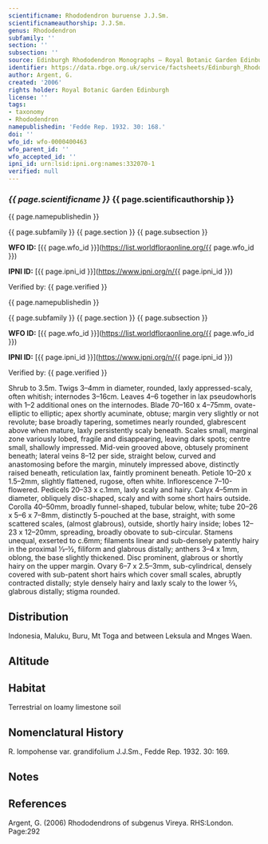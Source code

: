 ```yaml
---
scientificname: Rhododendron buruense J.J.Sm.
scientificnameauthorship: J.J.Sm.
genus: Rhododendron
subfamily: ''
section: ''
subsection: ''
source: Edinburgh Rhododendron Monographs – Royal Botanic Garden Edinburgh
identifier: https://data.rbge.org.uk/service/factsheets/Edinburgh_Rhododendron_Monographs.xhtml
author: Argent, G.
created: '2006'
rights holder: Royal Botanic Garden Edinburgh
license: ''
tags:
- taxonomy
- Rhododendron
namepublishedin: 'Fedde Rep. 1932. 30: 168.'
doi: ''
wfo_id: wfo-0000400463
wfo_parent_id: ''
wfo_accepted_id: ''
ipni_id: urn:lsid:ipni.org:names:332070-1
verified: null
---
```

### _{{ page.scientificname }}_ {{ page.scientificauthorship }}
 {{ page.namepublishedin }}

{{ page.subfamily }} {{ page.section }} {{ page.subsection }}

**WFO ID:** [{{ page.wfo_id }}](https://list.worldfloraonline.org/{{ page.wfo_id }})

**IPNI ID:** [{{ page.ipni_id }}](https://www.ipni.org/n/{{ page.ipni_id }})

Verified by: {{ page.verified }}

 {{ page.namepublishedin }}

{{ page.subfamily }} {{ page.section }} {{ page.subsection }}

**WFO ID:** [{{ page.wfo_id }}](https://list.worldfloraonline.org/{{ page.wfo_id }})

**IPNI ID:** [{{ page.ipni_id }}](https://www.ipni.org/n/{{ page.ipni_id }})

Verified by: {{ page.verified }}



Shrub to 3.5m. Twigs 3–4mm in diameter, rounded, laxly appressed-scaly, often whitish; internodes 3–16cm. Leaves 4–6 together in lax pseudowhorls with 1–2 add­itional ones on the internodes. Blade 70–160 x 4–75mm, ovate-elliptic to elliptic; apex shortly acuminate, obtuse; margin very slightly or not revolute; base broadly tapering, sometimes nearly rounded, glabrescent above when mature, laxly persistently scaly beneath. Scales small, marginal zone variously lobed, fragile and disappearing, leaving dark spots; centre small, shallowly impressed. Mid-vein grooved above, obtusely prominent beneath; lateral veins 8–12 per side, straight below, curved and anastomosing before the margin, minutely impressed above, distinctly raised beneath, reticulation lax, faintly prominent beneath. Petiole 10–20 x 1.5–2mm, slightly flattened, rugose, often white. Inflorescence 7–10-flowered. Pedicels 20–33 x c.1mm, laxly scaly and hairy. Calyx 4–5mm in diameter, obliquely disc-shaped, scaly and with some short hairs outside. Corolla 40–50mm, broadly funnel-shaped, tubular below, white; tube 20–26 x 5–6 x 7–8mm, distinctly 5-pouched at the base, straight, with some scattered scales, (almost glabrous), outside, shortly hairy inside; lobes 12–23 x 12–20mm, spreading, broadly obovate to sub-circular. Stamens unequal, exserted to c.6mm; filaments linear and sub-densely patently hairy in the proximal 1⁄3–½, filiform and glabrous distally; anthers 3–4 x 1mm, oblong, the base slightly thickened. Disc prominent, glabrous or shortly hairy on the upper margin. Ovary 6–7 x 2.5–3mm, sub-cylindrical, densely covered with sub-patent short hairs which cover small scales, abruptly contracted distally; style densely hairy and laxly scaly to the lower 2⁄3, glabrous distally; stigma rounded.

## Distribution
Indonesia, Maluku, Buru, Mt Toga and between Leksula and Mnges Waen.

## Altitude


## Habitat
Terrestrial on loamy limestone soil

## Nomenclatural History
R. lompohense var. grandifolium J.J.Sm., Fedde Rep. 1932. 30: 169.
                       
## Notes


## References

Argent, G. (2006) Rhododendrons of subgenus Vireya. RHS:London. Page:292
